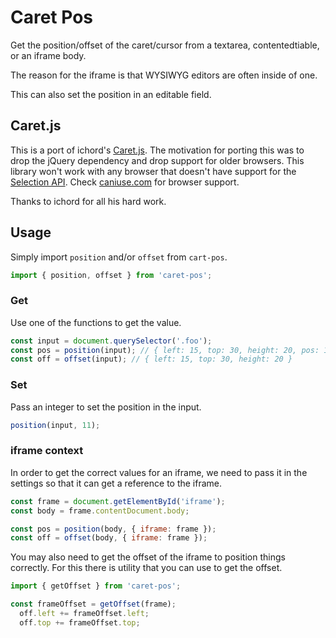 # Caret Pos

Get the position/offset of the caret/cursor from a textarea, contentedtiable, or an iframe body.

The reason for the iframe is that WYSIWYG editors are often inside of one.

This can also set the position in an editable field.

## Caret.js

This is a port of ichord's [Caret.js](https://github.com/ichord/Caret.js). The motivation for porting this was to drop the jQuery dependency and drop support for older browsers. This library won't work with any browser that doesn't have support for the [Selection API](https://developer.mozilla.org/en-US/docs/Web/API/Selection). Check [caniuse.com](https://caniuse.com/#search=selection) for browser support.

Thanks to ichord for all his hard work.

## Usage
Simply import `position` and/or `offset` from `cart-pos`.

```javascript
import { position, offset } from 'caret-pos';
```

### Get
Use one of the functions to get the value.

```javascript
const input = document.querySelector('.foo');
const pos = position(input); // { left: 15, top: 30, height: 20, pos: 15 }
const off = offset(input); // { left: 15, top: 30, height: 20 }
```

### Set
Pass an integer to set the position in the input.

```javascript
position(input, 11);
```

### iframe context
In order to get the correct values for an iframe, we need to pass it in the settings so that it can get a reference to the iframe.

```javascript
const frame = document.getElementById('iframe');
const body = frame.contentDocument.body;

const pos = position(body, { iframe: frame });
const off = offset(body, { iframe: frame });
```

You may also need to get the offset of the iframe to position things correctly. For this there is utility that you can use to get the offset.

```javascript
import { getOffset } from 'caret-pos';

const frameOffset = getOffset(frame);
  off.left += frameOffset.left;
  off.top += frameOffset.top;
```
